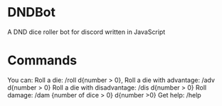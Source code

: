 # DNDBot
A DND dice roller bot for discord written in JavaScript

# Commands
You can: 
Roll a die: /roll d{number > 0},
Roll a die with advantage: /adv d{number > 0}
Roll a die with disadvantage: /dis d{number > 0}
Roll damage: /dam {number of dice > 0} d{number >0}
Get help: /help
